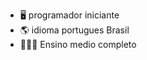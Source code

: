 - 🖥️  programador iniciante 
- 🌎  idioma portugues Brasil
- 👨🏼‍💼  Ensino medio completo

<!---
Rafaellleao/Rafaellleao is a ✨ special ✨ repository because its `perfilmarkdown.md` (this file) appears on your GitHub profile.
You can click the Preview link to take a look at your changes.
--->

